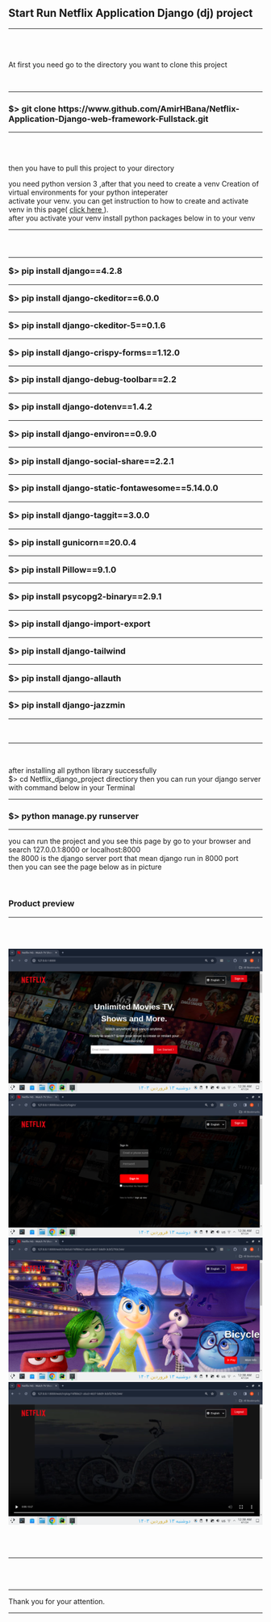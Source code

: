 <h2><strong> Start Run Netflix Application Django (dj) project </strong></h2>



<hr>
<br><br>

<p> At first you need go to the directory you want to clone this project </p>
<br>

<hr>

<h3><strong> $> git clone https://www.github.com/AmirHBana/Netflix-Application-Django-web-framework-Fullstack.git </strong></h3>

<hr>

<br><br>

<p> then you have to pull this project to your directory<br>
  
   you need python version 3
    ,after that you need to create a venv Creation of virtual environments for your python inteperater<br>
  activate your venv. you can get instruction to how to create and activate venv in this page( <a href="https://docs.python.org/3/library/venv.html"> click here </a> ).<br>
  after you activate your venv install python packages below in to your venv
</p>

<hr>

<br>

<h3> <strong> <hr>
        $> pip install django==4.2.8 <br> <hr>
        $> pip install django-ckeditor==6.0.0 <br> <hr>
        $> pip install django-ckeditor-5==0.1.6 <br> <hr>
        $> pip install django-crispy-forms==1.12.0 <br> <hr>
        $> pip install django-debug-toolbar==2.2 <br> <hr>
        $> pip install django-dotenv==1.4.2 <br> <hr>
        $> pip install django-environ==0.9.0 <br> <hr>
        $> pip install django-social-share==2.2.1 <br> <hr>
        $> pip install django-static-fontawesome==5.14.0.0 <br> <hr>
        $> pip install django-taggit==3.0.0 <br> <hr>
        $> pip install gunicorn==20.0.4 <br> <hr>
        $> pip install Pillow==9.1.0 <br> <hr>
        $> pip install psycopg2-binary==2.9.1 <br> <hr>
        $> pip install django-import-export <br> <hr>
        $> pip install django-tailwind <br> <hr>
        $> pip install django-allauth <br> <hr>
        $> pip install django-jazzmin <br> <hr>
</strong> </h3>

<br>

<hr>

<br>

<p> after installing all python library successfully <br>
    $> cd Netflix_django_project directiory then
    you can run your django server with command below in your Terminal
</p>


<hr>

<h3> <strong>  $> python manage.py runserver </strong> </h3>

<hr>

<p> you can run the project and you see this page by go to your browser and search 127.0.0.1:8000 or localhost:8000 <br>
    the 8000 is the django server port that mean django run in 8000 port<br>
      then you can see the page below as in picture
</p>

<br>

<h3>Product preview </h3>
<hr>

<br><br>

<img src="https://github.com/AmirHBana/Netflix-Application-Django-web-framework-Fullstack/blob/main/Product_preview_picture/pic1.png" alt="awd_main project" style="max-width: 100%; max-height: 70%;">

<br>

<img src="https://github.com/AmirHBana/Netflix-Application-Django-web-framework-Fullstack/blob/main/Product_preview_picture/pic2.png" alt="awd_main project" style="max-width: 100%; max-height: 70%;">

<br>

<img src="https://github.com/AmirHBana/Netflix-Application-Django-web-framework-Fullstack/blob/main/Product_preview_picture/pic3.png" alt="awd_main project" style="max-width: 100%; max-height: 70%;">

<br>

<img src="https://github.com/AmirHBana/Netflix-Application-Django-web-framework-Fullstack/blob/main/Product_preview_picture/pic4.png" alt="awd_main project" style="max-width: 100%; max-height: 70%;">

<br><br>

<hr>

<p> <br> <br> <hr>
    Thank you for your attention.
</p>

<hr>

